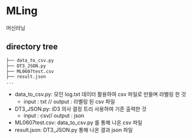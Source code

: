 # MLing
머신러닝

## directory tree 
``` bash
├── data_to_csv.py
├── DT3_JSON.py
├── ML0607test.csv
├── result.json
...
```
- data_to_csv.py: 모인 log.txt 데이터 활용하여 csv 파일로 만들며 라벨링 한 것
    - input : txt // output : 라벨링 된 csv 파일
- DT3_JSON.py: iD3 의사 결정 트리 사용하여 기준 출력한 것 
    - input : csv// output : json
- ML0607test.csv: data_to_csv.py 를 통해 나온 csv 파일
- result.json: DT3_JSON.py 통해 나온 결과 json 파일




